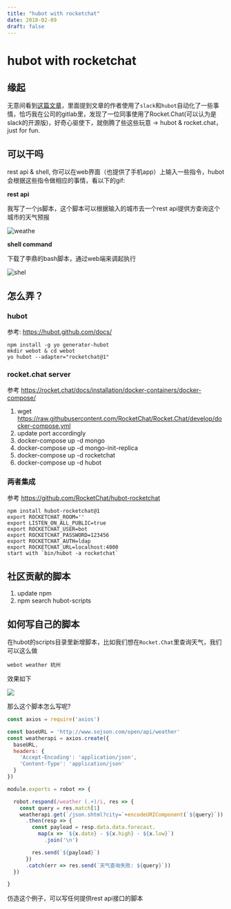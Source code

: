 ```yaml
---
title: "hubot with rocketchat"
date: 2018-02-09
draft: false
---
```


# hubot with rocketchat


## 缘起

无意间看到[这篇文章](https://medium.com/@wanquribao/%E6%B9%BE%E5%8C%BA%E6%97%A5%E6%8A%A5%E6%98%AF%E5%A6%82%E4%BD%95%E8%BF%90%E4%BD%9C%E7%9A%84-5f2482e21be2)，里面提到文章的作者使用了`slack`和`hubot`自动化了一些事情，恰巧我在公司的gitlab里，发现了一位同事使用了Rocket.Chat(可以认为是slack的开源版)，好奇心驱使下，就倒腾了些这些玩意 -> hubot & rocket.chat，just for fun.

## 可以干吗

rest api & shell, 你可以在web界面（也提供了手机app）上输入一些指令，hubot会根据这些指令做相应的事情，看以下的gif:

__rest api__

我写了一个js脚本，这个脚本可以根据输入的城市去一个rest api提供方查询这个城市的天气预报

![weathe](https://i.loli.net/2018/02/09/5a7d98279f248.gif)

__shell command__

下载了李鼎的bash脚本，通过web端来调起执行

![shel](https://i.loli.net/2018/02/09/5a7d982c6a12c.gif)


## 怎么弄？

### hubot

参考: https://hubot.github.com/docs/

```
npm install -g yo generator-hubot
mkdir webot & cd webot
yo hubot --adapter="rocketchat@1"
```

### rocket.chat server


参考 https://rocket.chat/docs/installation/docker-containers/docker-compose/

1. wget https://raw.githubusercontent.com/RocketChat/Rocket.Chat/develop/docker-compose.yml
2. update port accordingly
3. docker-compose up -d mongo
4. docker-compose up -d mongo-init-replica
5. docker-compose up -d rocketchat
6. docker-compose up -d hubot


### 两者集成

参考 https://github.com/RocketChat/hubot-rocketchat

```
npm install hubot-rocketchat@1
export ROCKETCHAT_ROOM=''
export LISTEN_ON_ALL_PUBLIC=true
export ROCKETCHAT_USER=bot
export ROCKETCHAT_PASSWORD=123456
export ROCKETCHAT_AUTH=ldap
export ROCKETCHAT_URL=localhost:4000
start with `bin/hubot -a rocketchat`
```


## 社区贡献的脚本

1. update npm
2. npm search hubot-scripts <whatever you want>



## 如何写自己的脚本


在hubot的scripts目录里新增脚本，比如我们想在`Rocket.Chat`里查询天气，我们可以这么做

`webot weather 杭州`

效果如下

![](https://i.loli.net/2018/02/09/5a7d97ff031b1.jpg)

那么这个脚本怎么写呢?

```js
const axios = require('axios')

const baseURL = 'http://www.sojson.com/open/api/weather'
const weatherapi = axios.create({
  baseURL,
  headers: {
    'Accept-Encoding': 'application/json',
    'Content-Type': 'application/json'
  }
})

module.exports = robot => {

  robot.respond(/weather (.+)/i, res => {
    const query = res.match[1]
    weatherapi.get(`/json.shtml?city=`+encodeURIComponent(`${query}`))
      .then(resp => {
        const payload = resp.data.data.forecast.
          map(x => `${x.date} - ${x.high} - ${x.low}`)
            .join('\n')

        res.send(`${payload}`)
      })
      .catch(err => res.send(`天气查询失败: ${query}`))
  })

}
```

仿造这个例子，可以写任何提供rest api接口的脚本




